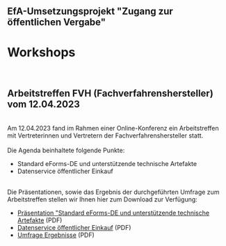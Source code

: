 ## EfA-Umsetzungsprojekt "Zugang zur öffentlichen Vergabe"
# Workshops
<br>

## Arbeitstreffen FVH (Fachverfahrenshersteller) vom 12.04.2023
<br>
Am 12.04.2023 fand im Rahmen einer Online-Konferenz ein Arbeitstreffen mit Vertreterinnen und Vertretern der Fachverfahrenshersteller statt.
<br><br>
Die Agenda beinhaltete folgende Punkte:

- Standard eForms-DE und unterstützende technische Artefakte
- Datenservice öffentlicher Einkauf
<br><br>

Die Präsentationen, sowie das Ergebnis der durchgeführten Umfrage zum Arbeitstreffen stellen wir Ihnen hier zum Download zur Verfügung:

- [Präsentation "Standard eForms-DE und unterstützende technische Artefakte](/downloads/arbeistreffen-eforms-2023-04-12.pdf) (PDF)
- [Datenservice öffentlicher Einkauf](/downloads/arbeitstreffen-d%C3%B6e-2023-04-12.pdf) (PDF)
- [Umfrage Ergebnisse](/downloads/Menti-Ergebnis.pdf) (PDF)
